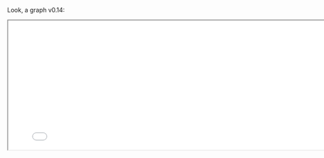 Look, a graph v0.14:

<p align="center">
<iframe src="network/main.html" width="800" height="300"/></iframe>
</p>
